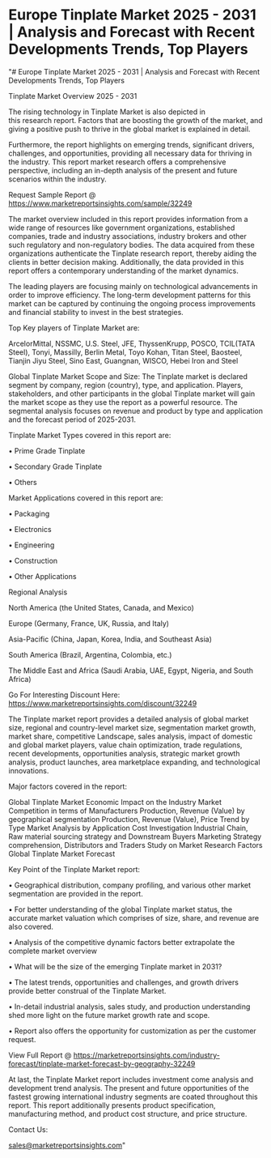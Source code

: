 # Europe Tinplate Market 2025 - 2031 | Analysis and Forecast with Recent Developments Trends, Top Players
"# Europe Tinplate Market 2025 - 2031 | Analysis and Forecast with Recent Developments Trends, Top Players

Tinplate Market Overview 2025 - 2031

The rising technology in Tinplate Market is also depicted in this research report. Factors that are boosting the growth of the market, and giving a positive push to thrive in the global market is explained in detail.

Furthermore, the report highlights on emerging trends, significant drivers, challenges, and opportunities, providing all necessary data for thriving in the industry. This report market research offers a comprehensive perspective, including an in-depth analysis of the present and future scenarios within the industry.

Request Sample Report @ https://www.marketreportsinsights.com/sample/32249

The market overview included in this report provides information from a wide range of resources like government organizations, established companies, trade and industry associations, industry brokers and other such regulatory and non-regulatory bodies. The data acquired from these organizations authenticate the Tinplate research report, thereby aiding the clients in better decision making. Additionally, the data provided in this report offers a contemporary understanding of the market dynamics.

The leading players are focusing mainly on technological advancements in order to improve efficiency. The long-term development patterns for this market can be captured by continuing the ongoing process improvements and financial stability to invest in the best strategies.

Top Key players of Tinplate Market are:

ArcelorMittal, NSSMC, U.S. Steel, JFE, ThyssenKrupp, POSCO, TCIL(TATA Steel), Tonyi, Massilly, Berlin Metal, Toyo Kohan, Titan Steel, Baosteel, Tianjin Jiyu Steel, Sino East, Guangnan, WISCO, Hebei Iron and Steel

Global Tinplate Market Scope and Size:
The Tinplate market is declared segment by company, region (country), type, and application. Players, stakeholders, and other participants in the global Tinplate market will gain the market scope as they use the report as a powerful resource. The segmental analysis focuses on revenue and product by type and application and the forecast period of 2025-2031.

Tinplate Market Types covered in this report are:

• Prime Grade Tinplate

• Secondary Grade Tinplate

• Others

Market Applications covered in this report are:

• Packaging

• Electronics

• Engineering

• Construction

• Other Applications

Regional Analysis

North America (the United States, Canada, and Mexico)

Europe (Germany, France, UK, Russia, and Italy)

Asia-Pacific (China, Japan, Korea, India, and Southeast Asia)

South America (Brazil, Argentina, Colombia, etc.)

The Middle East and Africa (Saudi Arabia, UAE, Egypt, Nigeria, and South Africa)

Go For Interesting Discount Here: https://www.marketreportsinsights.com/discount/32249

The Tinplate market report provides a detailed analysis of global market size, regional and country-level market size, segmentation market growth, market share, competitive Landscape, sales analysis, impact of domestic and global market players, value chain optimization, trade regulations, recent developments, opportunities analysis, strategic market growth analysis, product launches, area marketplace expanding, and technological innovations.

Major factors covered in the report:

Global Tinplate Market
Economic Impact on the Industry
Market Competition in terms of Manufacturers
Production, Revenue (Value) by geographical segmentation
Production, Revenue (Value), Price Trend by Type
Market Analysis by Application
Cost Investigation
Industrial Chain, Raw material sourcing strategy and Downstream Buyers
Marketing Strategy comprehension, Distributors and Traders
Study on Market Research Factors
Global Tinplate Market Forecast

Key Point of the Tinplate Market report:

• Geographical distribution, company profiling, and various other market segmentation are provided in the report.

• For better understanding of the global Tinplate market status, the accurate market valuation which comprises of size, share, and revenue are also covered.

• Analysis of the competitive dynamic factors better extrapolate the complete market overview

• What will be the size of the emerging Tinplate market in 2031?

• The latest trends, opportunities and challenges, and growth drivers provide better construal of the Tinplate Market.

• In-detail industrial analysis, sales study, and production understanding shed more light on the future market growth rate and scope.

• Report also offers the opportunity for customization as per the customer request.

View Full Report @ https://marketreportsinsights.com/industry-forecast/tinplate-market-forecast-by-geography-32249

At last, the Tinplate Market report includes investment come analysis and development trend analysis. The present and future opportunities of the fastest growing international industry segments are coated throughout this report. This report additionally presents product specification, manufacturing method, and product cost structure, and price structure.

Contact Us:

sales@marketreportsinsights.com"
